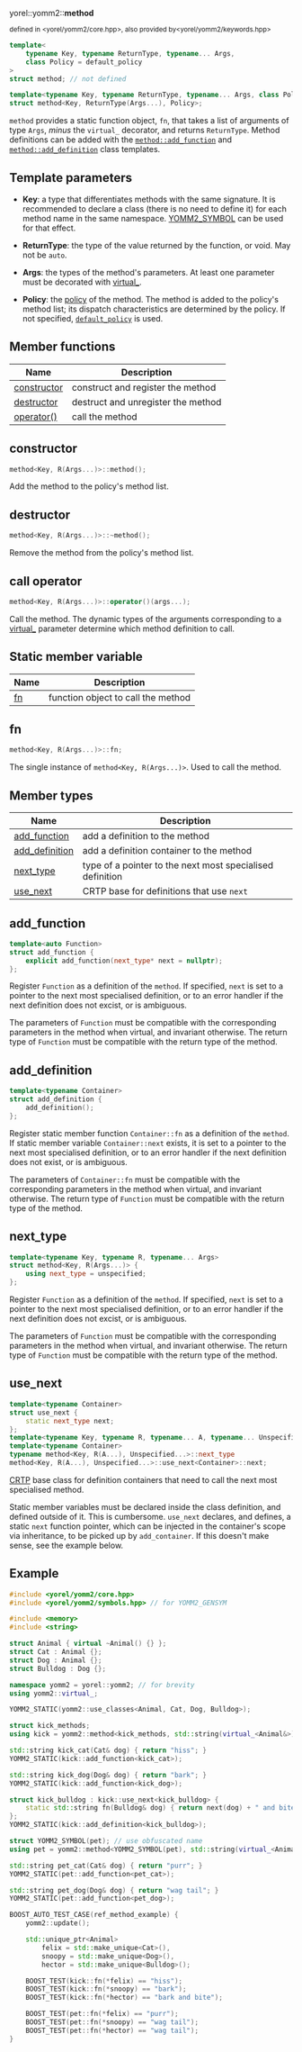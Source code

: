 yorel::yomm2::**method**


<sub>defined in <yorel/yomm2/core.hpp>, also provided by<yorel/yomm2/keywords.hpp></sub>

```c++
template<
    typename Key, typename ReturnType, typename... Args,
    class Policy = default_policy
>
struct method; // not defined

template<typename Key, typename ReturnType, typename... Args, class Policy>
struct method<Key, ReturnType(Args...), Policy>;
```

`method` provides a static function object, `fn`, that takes a list of arguments
of type `Args`, *minus* the `virtual_` decorator, and returns `ReturnType`.
Method definitions can be added with the [`method::add_function`](#add_function)
and [`method::add_definition`](#add_definition) class templates.

## Template parameters

* **Key**: a type that differentiates methods with the same signature. It is
recommended to declare a class (there is no need to define it) for each method
name in the same namespace. [YOMM2_SYMBOL](/yomm2/reference/YOMM2_SYMBOL.html) can be used for that effect.

* **ReturnType**: the type of the value returned by the function, or void. May
  not be `auto`.

* **Args**: the types of the method's parameters. At least one parameter must be
  decorated with [virtual_](/yomm2/reference/virtual_.html).

* **Policy**: the [policy](/yomm2/reference/policy-basic_policy.html) of the method. The method is added to the policy's
  method list; its dispatch characteristics are determined by the policy. If not
  specified, [`default_policy`](/yomm2/reference/policy-basic_policy.html) is used.

## Member functions

| Name                         | Description                        |
| ---------------------------- | ---------------------------------- |
| [constructor](#constructor)  | construct and register the method  |
| [destructor](#destructor)    | destruct and unregister the method |
| [operator()](#call-operator) | call the method                    |

## constructor

```c++
method<Key, R(Args...)>::method();
```
Add the method to the policy's method list.

## destructor

```c++
method<Key, R(Args...)>::~method();
```
Remove the method from the policy's method list.

## call operator
```c++
method<Key, R(Args...)>::operator()(args...);
```
Call the method. The dynamic types of the arguments corresponding to a
[virtual_](/yomm2/reference/virtual_.html) parameter determine which method definition to call.

## Static member variable

| Name      | Description                        |
| --------- | ---------------------------------- |
| [fn](#fn) | function object to call the method |

## fn

```c++
method<Key, R(Args...)>::fn;
```

The single instance of `method<Key, R(Args...)>`. Used to call the method.

## Member types

| Name                              | Description                                               |
| --------------------------------- | --------------------------------------------------------- |
| [add_function](#add_function)     | add a definition to the method                            |
| [add_definition](#add_definition) | add a definition container to the method                  |
| [next_type](#next_type)           | type of a pointer to the next most specialised definition |
| [use_next](#use_next)             | CRTP base for definitions that use `next`                 |

## add_function

```c++
template<auto Function>
struct add_function {
    explicit add_function(next_type* next = nullptr);
};
```

Register `Function` as a definition of the `method`. If specified, `next` is
set to a pointer to the next most specialised definition, or to an error
handler if the next definition does not excist, or is ambiguous.

The parameters of `Function` must be compatible with the corresponding
parameters in the method when virtual, and invariant otherwise. The return
type of `Function` must be compatible with the return type of the method.

## add_definition

```c++
template<typename Container>
struct add_definition {
    add_definition();
};
```

Register static member function `Container::fn` as a definition of the
`method`. If static member variable `Container::next` exists, it is set to a
pointer to the next most specialised definition, or to an error handler if
the next definition does not exist, or is ambiguous.

The parameters of `Container::fn` must be compatible with the corresponding
parameters in the method when virtual, and invariant otherwise. The return
type of `Function` must be compatible with the return type of the method.

## next_type

```c++
template<typename Key, typename R, typename... Args>
struct method<Key, R(Args...)> {
    using next_type = unspecified;
};
```

Register `Function` as a definition of the `method`. If specified, `next` is
set to a pointer to the next most specialised definition, or to an error
handler if the next definition does not excist, or is ambiguous.

The parameters of `Function` must be compatible with the corresponding
parameters in the method when virtual, and invariant otherwise. The return
type of `Function` must be compatible with the return type of the method.

## use_next

```c++
template<typename Container>
struct use_next {
    static next_type next;
};
template<typename Key, typename R, typename... A, typename... Unspecified>
template<typename Container>
typename method<Key, R(A...), Unspecified...>::next_type
method<Key, R(A...), Unspecified...>::use_next<Container>::next;
```

[CRTP](https://en.wikipedia.org/wiki/Curiously_recurring_template_pattern)
base class for definition containers that need to call the next most
specialised method.

Static member variables must be declared inside the class definition, and
defined outside of it. This is cumbersome. `use_next` declares, and defines,
a static `next` function pointer, which can be injected in the container's
scope via inheritance, to be picked up by `add_container`. If this doesn't
make sense, see the example below.

## Example


```c++
#include <yorel/yomm2/core.hpp>
#include <yorel/yomm2/symbols.hpp> // for YOMM2_GENSYM

#include <memory>
#include <string>

struct Animal { virtual ~Animal() {} };
struct Cat : Animal {};
struct Dog : Animal {};
struct Bulldog : Dog {};

namespace yomm2 = yorel::yomm2; // for brevity
using yomm2::virtual_;

YOMM2_STATIC(yomm2::use_classes<Animal, Cat, Dog, Bulldog>);

struct kick_methods;
using kick = yomm2::method<kick_methods, std::string(virtual_<Animal&>)>;

std::string kick_cat(Cat& dog) { return "hiss"; }
YOMM2_STATIC(kick::add_function<kick_cat>);

std::string kick_dog(Dog& dog) { return "bark"; }
YOMM2_STATIC(kick::add_function<kick_dog>);

struct kick_bulldog : kick::use_next<kick_bulldog> {
    static std::string fn(Bulldog& dog) { return next(dog) + " and bite"; }
};
YOMM2_STATIC(kick::add_definition<kick_bulldog>);

struct YOMM2_SYMBOL(pet); // use obfuscated name
using pet = yomm2::method<YOMM2_SYMBOL(pet), std::string(virtual_<Animal&>)>;

std::string pet_cat(Cat& dog) { return "purr"; }
YOMM2_STATIC(pet::add_function<pet_cat>);

std::string pet_dog(Dog& dog) { return "wag tail"; }
YOMM2_STATIC(pet::add_function<pet_dog>);

BOOST_AUTO_TEST_CASE(ref_method_example) {
    yomm2::update();

    std::unique_ptr<Animal>
        felix = std::make_unique<Cat>(),
        snoopy = std::make_unique<Dog>(),
        hector = std::make_unique<Bulldog>();

    BOOST_TEST(kick::fn(*felix) == "hiss");
    BOOST_TEST(kick::fn(*snoopy) == "bark");
    BOOST_TEST(kick::fn(*hector) == "bark and bite");

    BOOST_TEST(pet::fn(*felix) == "purr");
    BOOST_TEST(pet::fn(*snoopy) == "wag tail");
    BOOST_TEST(pet::fn(*hector) == "wag tail");
}
```
